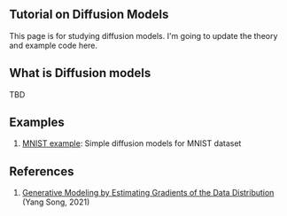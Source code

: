 ## Tutorial on Diffusion Models
This page is for studying diffusion models. I'm going to update the theory and example code here.

## What is Diffusion models
TBD

## Examples
1. [MNIST example](https://github.com/phykn/diffusion_models_tutorial/tree/main/01_diffusion_models_mnist): Simple diffusion models for MNIST dataset

## References
1. [Generative Modeling by Estimating Gradients of the Data Distribution](https://yang-song.net/blog/2021/score) (Yang Song, 2021)
